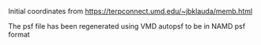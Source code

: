 Initial coordinates from
https://terpconnect.umd.edu/~jbklauda/memb.html


The psf file has been regenerated using VMD autopsf to be in NAMD psf format
